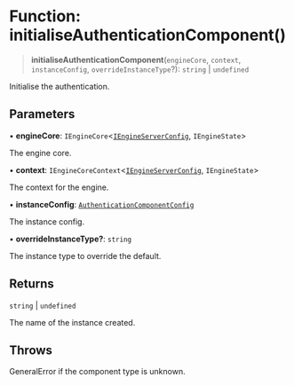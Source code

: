 # Function: initialiseAuthenticationComponent()

> **initialiseAuthenticationComponent**(`engineCore`, `context`, `instanceConfig`, `overrideInstanceType`?): `string` \| `undefined`

Initialise the authentication.

## Parameters

• **engineCore**: `IEngineCore`\<[`IEngineServerConfig`](../interfaces/IEngineServerConfig.md), `IEngineState`\>

The engine core.

• **context**: `IEngineCoreContext`\<[`IEngineServerConfig`](../interfaces/IEngineServerConfig.md), `IEngineState`\>

The context for the engine.

• **instanceConfig**: [`AuthenticationComponentConfig`](../type-aliases/AuthenticationComponentConfig.md)

The instance config.

• **overrideInstanceType?**: `string`

The instance type to override the default.

## Returns

`string` \| `undefined`

The name of the instance created.

## Throws

GeneralError if the component type is unknown.
